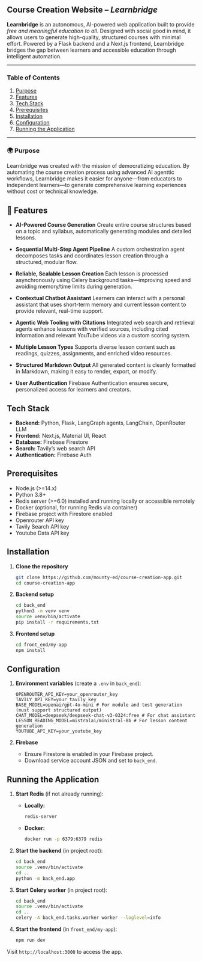 ## Course Creation Website – *Learnbridge*

**Learnbridge** is an autonomous, AI-powered web application built to provide *free and meaningful education to all*. Designed with social good in mind, it allows users to generate high-quality, structured courses with minimal effort. Powered by a Flask backend and a Next.js frontend, Learnbridge bridges the gap between learners and accessible education through intelligent automation.

---


### Table of Contents

1. [Purpose](#purpose)
2. [Features](#features)
3. [Tech Stack](#tech-stack)
4. [Prerequisites](#prerequisites)
5. [Installation](#installation)
6. [Configuration](#configuration)
7. [Running the Application](#running-the-application)

---

### 🌍 Purpose

Learnbridge was created with the mission of democratizing education. By automating the course creation process using advanced AI agenttic workflows, Learnbridge makes it easier for anyone—from educators to independent learners—to generate comprehensive learning experiences without cost or technical knowledge.

## 🚀 Features

* **AI-Powered Course Generation**
  Create entire course structures based on a topic and syllabus, automatically generating modules and detailed lessons.

* **Sequential Multi-Step Agent Pipeline**
  A custom orchestration agent decomposes tasks and coordinates lesson creation through a structured, modular flow.

* **Reliable, Scalable Lesson Creation**
  Each lesson is processed asynchronously using Celery background tasks—improving speed and avoiding memory/time limits during generation.

* **Contextual Chatbot Assistant**
  Learners can interact with a personal assistant that uses short-term memory and current lesson content to provide relevant, real-time support.

* **Agentic Web Tooling with Citations**
  Integrated web search and retrieval agents enhance lessons with verified sources, including cited information and relevant YouTube videos via a custom scoring system.

* **Multiple Lesson Types**
  Supports diverse lesson content such as readings, quizzes, assignments, and enriched video resources.

* **Structured Markdown Output**
  All generated content is cleanly formatted in Markdown, making it easy to render, export, or modify.

* **User Authentication**
  Firebase Authentication ensures secure, personalized access for learners and creators.

## Tech Stack

* **Backend:** Python, Flask, LangGraph agents, LangChain, OpenRouter LLM
* **Frontend:** Next.js, Material UI, React
* **Database:** Firebase Firestore
* **Search:** Tavily’s web search API
* **Authentication:** Firebase Auth

## Prerequisites

* Node.js (>=14.x)
* Python 3.8+
* Redis server (>=6.0) installed and running locally or accessible remotely
* Docker (optional, for running Redis via container)
* Firebase project with Firestore enabled
* Openrouter API key
* Tavily Search API key
* Youtube Data API key

## Installation

1. **Clone the repository**

   ```bash
   git clone https://github.com/mounty-ed/course-creation-app.git
   cd course-creation-app
   ```

2. **Backend setup**

   ```bash
   cd back_end
   python3 -m venv venv
   source venv/bin/activate
   pip install -r requirements.txt
   ```

3. **Frontend setup**

   ```bash
   cd front_end/my-app
   npm install
   ```

## Configuration

1. **Environment variables** (create a `.env` in `back_end`):

   ```env
   OPENROUTER_API_KEY=your_openrouter_key
   TAVILY_API_KEY=your_tavily_key
   BASE_MODEL=openai/gpt-4o-mini # For module and test generation (must support structured output)
   CHAT_MODEL=deepseek/deepseek-chat-v3-0324:free # For chat assistant
   LESSON_READING_MODEL=mistralai/ministral-8b # For lesson content generation
   YOUTUBE_API_KEY=your_youtube_key
   ```

2. **Firebase**

   * Ensure Firestore is enabled in your Firebase project.
   * Download service account JSON and set to `back_end`.

## Running the Application

1. **Start Redis** (if not already running):

   * **Locally:**

     ```bash
     redis-server
     ```
   * **Docker:**

     ```bash
     docker run -p 6379:6379 redis
     ```

2. **Start the backend** (in project root):

   ```bash
   cd back_end
   source .venv/bin/activate
   cd ..
   python -m back_end.app
   ```

3. **Start Celery worker** (in project root):

   ```bash
   cd back_end
   source .venv/bin/activate
   cd ..
   celery -A back_end.tasks.worker worker --loglevel=info
   ```

4. **Start the frontend** (in `front_end/my-app`):

   ```bash
   npm run dev
   ```

Visit `http://localhost:3000` to access the app.
